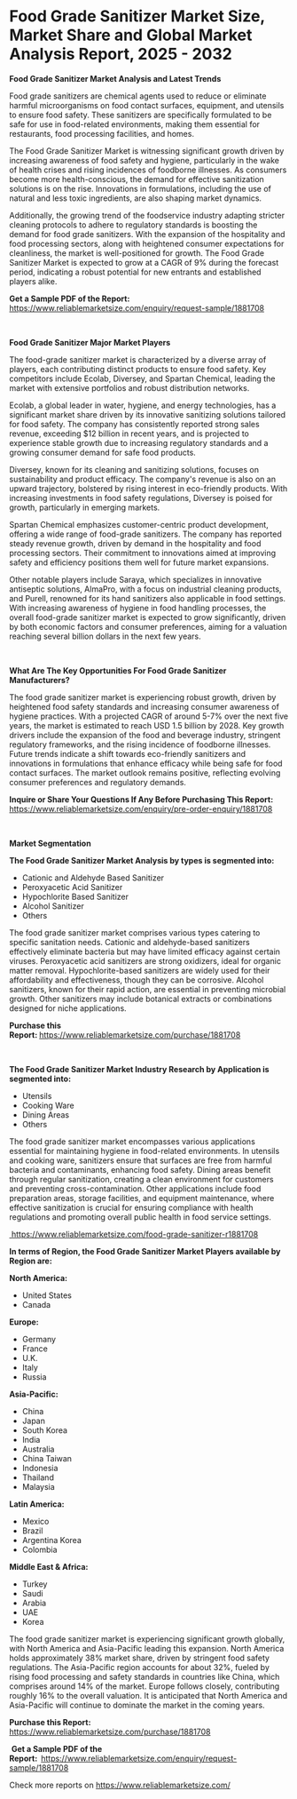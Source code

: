 <p><h1>Food Grade Sanitizer Market Size, Market Share and Global Market Analysis Report, 2025 - 2032</h1></p><p><strong>Food Grade Sanitizer Market Analysis and Latest Trends</strong></p>
<p><p>Food grade sanitizers are chemical agents used to reduce or eliminate harmful microorganisms on food contact surfaces, equipment, and utensils to ensure food safety. These sanitizers are specifically formulated to be safe for use in food-related environments, making them essential for restaurants, food processing facilities, and homes. </p><p>The Food Grade Sanitizer Market is witnessing significant growth driven by increasing awareness of food safety and hygiene, particularly in the wake of health crises and rising incidences of foodborne illnesses. As consumers become more health-conscious, the demand for effective sanitization solutions is on the rise. Innovations in formulations, including the use of natural and less toxic ingredients, are also shaping market dynamics.</p><p>Additionally, the growing trend of the foodservice industry adapting stricter cleaning protocols to adhere to regulatory standards is boosting the demand for food grade sanitizers. With the expansion of the hospitality and food processing sectors, along with heightened consumer expectations for cleanliness, the market is well-positioned for growth. The Food Grade Sanitizer Market is expected to grow at a CAGR of 9% during the forecast period, indicating a robust potential for new entrants and established players alike.</p></p>
<p><strong>Get a Sample PDF of the Report:&nbsp;</strong> <a href="https://www.reliablemarketsize.com/enquiry/request-sample/1881708?utm_campaign=1845&utm_medium=2&utm_source=Github&utm_content=ia&utm_term=10022025&utm_id=food-grade-sanitizer">https://www.reliablemarketsize.com/enquiry/request-sample/1881708</a></p>
<p>&nbsp;</p>
<p><strong>Food Grade Sanitizer Major Market Players</strong></p>
<p><p>The food-grade sanitizer market is characterized by a diverse array of players, each contributing distinct products to ensure food safety. Key competitors include Ecolab, Diversey, and Spartan Chemical, leading the market with extensive portfolios and robust distribution networks.</p><p>Ecolab, a global leader in water, hygiene, and energy technologies, has a significant market share driven by its innovative sanitizing solutions tailored for food safety. The company has consistently reported strong sales revenue, exceeding $12 billion in recent years, and is projected to experience stable growth due to increasing regulatory standards and a growing consumer demand for safe food products.</p><p>Diversey, known for its cleaning and sanitizing solutions, focuses on sustainability and product efficacy. The company's revenue is also on an upward trajectory, bolstered by rising interest in eco-friendly products. With increasing investments in food safety regulations, Diversey is poised for growth, particularly in emerging markets.</p><p>Spartan Chemical emphasizes customer-centric product development, offering a wide range of food-grade sanitizers. The company has reported steady revenue growth, driven by demand in the hospitality and food processing sectors. Their commitment to innovations aimed at improving safety and efficiency positions them well for future market expansions.</p><p>Other notable players include Saraya, which specializes in innovative antiseptic solutions, AlmaPro, with a focus on industrial cleaning products, and Purell, renowned for its hand sanitizers also applicable in food settings. With increasing awareness of hygiene in food handling processes, the overall food-grade sanitizer market is expected to grow significantly, driven by both economic factors and consumer preferences, aiming for a valuation reaching several billion dollars in the next few years.</p></p>
<p>&nbsp;</p>
<p><strong>What Are The Key Opportunities For Food Grade Sanitizer Manufacturers?</strong></p>
<p><p>The food grade sanitizer market is experiencing robust growth, driven by heightened food safety standards and increasing consumer awareness of hygiene practices. With a projected CAGR of around 5-7% over the next five years, the market is estimated to reach USD 1.5 billion by 2028. Key growth drivers include the expansion of the food and beverage industry, stringent regulatory frameworks, and the rising incidence of foodborne illnesses. Future trends indicate a shift towards eco-friendly sanitizers and innovations in formulations that enhance efficacy while being safe for food contact surfaces. The market outlook remains positive, reflecting evolving consumer preferences and regulatory demands.</p></p>
<p><strong>Inquire or Share Your Questions If Any Before Purchasing This Report:</strong> <a href="https://www.reliablemarketsize.com/enquiry/pre-order-enquiry/1881708?utm_campaign=1845&utm_medium=2&utm_source=Github&utm_content=ia&utm_term=10022025&utm_id=food-grade-sanitizer">https://www.reliablemarketsize.com/enquiry/pre-order-enquiry/1881708</a></p>
<p>&nbsp;</p>
<p><strong>Market Segmentation</strong></p>
<p><strong>The Food Grade Sanitizer Market Analysis by types is segmented into:</strong></p>
<p><ul><li>Cationic and Aldehyde Based Sanitizer</li><li>Peroxyacetic Acid Sanitizer</li><li>Hypochlorite Based Sanitizer</li><li>Alcohol Sanitizer</li><li>Others</li></ul></p>
<p><p>The food grade sanitizer market comprises various types catering to specific sanitation needs. Cationic and aldehyde-based sanitizers effectively eliminate bacteria but may have limited efficacy against certain viruses. Peroxyacetic acid sanitizers are strong oxidizers, ideal for organic matter removal. Hypochlorite-based sanitizers are widely used for their affordability and effectiveness, though they can be corrosive. Alcohol sanitizers, known for their rapid action, are essential in preventing microbial growth. Other sanitizers may include botanical extracts or combinations designed for niche applications.</p></p>
<p><strong>Purchase this Report:&nbsp;</strong><a href="https://www.reliablemarketsize.com/purchase/1881708?utm_campaign=1845&utm_medium=2&utm_source=Github&utm_content=ia&utm_term=10022025&utm_id=food-grade-sanitizer">https://www.reliablemarketsize.com/purchase/1881708</a></p>
<p>&nbsp;</p>
<p><strong>The Food Grade Sanitizer Market Industry Research by Application is segmented into:</strong></p>
<p><ul><li>Utensils</li><li>Cooking Ware</li><li>Dining Areas</li><li>Others</li></ul></p>
<p><p>The food grade sanitizer market encompasses various applications essential for maintaining hygiene in food-related environments. In utensils and cooking ware, sanitizers ensure that surfaces are free from harmful bacteria and contaminants, enhancing food safety. Dining areas benefit through regular sanitization, creating a clean environment for customers and preventing cross-contamination. Other applications include food preparation areas, storage facilities, and equipment maintenance, where effective sanitization is crucial for ensuring compliance with health regulations and promoting overall public health in food service settings.</p></p>
<p><a href="https://www.reliablemarketsize.com/food-grade-sanitizer-r1881708?utm_campaign=1845&utm_medium=2&utm_source=Github&utm_content=ia&utm_term=10022025&utm_id=food-grade-sanitizer">&nbsp;https://www.reliablemarketsize.com/food-grade-sanitizer-r1881708</a></p>
<p><strong>In terms of Region, the Food Grade Sanitizer Market Players available by Region are:</strong></p>
<p>
    <p> <strong> North America: </strong>
        <ul>
            <li>United States</li>
            <li>Canada</li>
        </ul>
        </p> 
    <p> <strong> Europe: </strong>
        <ul>
            <li>Germany</li>
            <li>France</li>
            <li>U.K.</li>
            <li>Italy</li>
            <li>Russia</li>
        </ul>
        </p> 
    <p> <strong> Asia-Pacific: </strong>
        <ul>
            <li>China</li>
            <li>Japan</li>
            <li>South Korea</li>
            <li>India</li>
            <li>Australia</li>
            <li>China Taiwan</li>
            <li>Indonesia</li>
            <li>Thailand</li>
            <li>Malaysia</li>
        </ul>
        </p> 
    <p> <strong> Latin America: </strong>
        <ul>
            <li>Mexico</li>
            <li>Brazil</li>
            <li>Argentina Korea</li>
            <li>Colombia</li>
        </ul>
        </p> 
    <p> <strong> Middle East & Africa: </strong>
        <ul>
            <li>Turkey</li>
            <li>Saudi</li>
            <li>Arabia</li>
            <li>UAE</li>
            <li>Korea</li>
        </ul>
    </p>
    </p>
<p><p>The food grade sanitizer market is experiencing significant growth globally, with North America and Asia-Pacific leading this expansion. North America holds approximately 38% market share, driven by stringent food safety regulations. The Asia-Pacific region accounts for about 32%, fueled by rising food processing and safety standards in countries like China, which comprises around 14% of the market. Europe follows closely, contributing roughly 16% to the overall valuation. It is anticipated that North America and Asia-Pacific will continue to dominate the market in the coming years.</p></p>
<p><strong>Purchase this Report: </strong><a href="https://www.reliablemarketsize.com/purchase/1881708?utm_campaign=1845&utm_medium=2&utm_source=Github&utm_content=ia&utm_term=10022025&utm_id=food-grade-sanitizer">https://www.reliablemarketsize.com/purchase/1881708</a></p>
<p>&nbsp;<strong>Get a Sample PDF of the Report:&nbsp;&nbsp;</strong><a href="https://www.reliablemarketsize.com/enquiry/request-sample/1881708?utm_campaign=1845&utm_medium=2&utm_source=Github&utm_content=ia&utm_term=10022025&utm_id=food-grade-sanitizer">https://www.reliablemarketsize.com/enquiry/request-sample/1881708</a></p>
<p><strong></strong></p>
<p>Check more reports on <a href="https://www.reliablemarketsize.com/?utm_campaign=1845&utm_medium=2&utm_source=Github&utm_content=ia&utm_term=10022025&utm_id=food-grade-sanitizer">https://www.reliablemarketsize.com/</a></p>